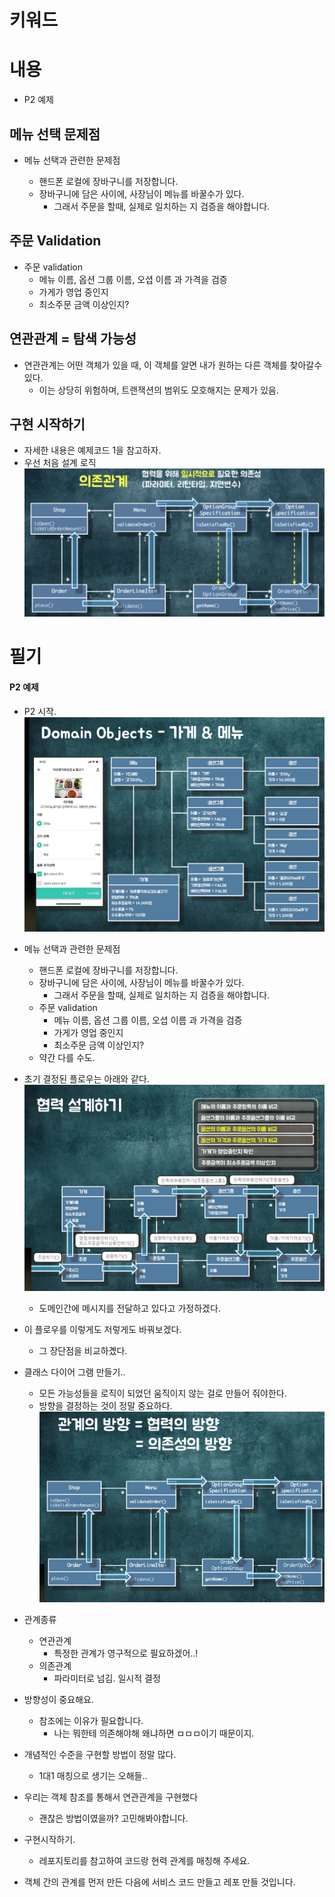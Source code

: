 # 키워드

# 내용

- P2 예제

## 메뉴 선택 문제점

- 메뉴 선택과 관련한 문제점

  - 핸드폰 로컬에 장바구니를 저장합니다.
  - 장바구니에 담은 사이에, 사장님이 메뉴를 바꿀수가 있다.
    - 그래서 주문을 할때, 실제로 일치하는 지 검증을 해야합니다.

## 주문 Validation

- 주문 validation
  - 메뉴 이름, 옵션 그룹 이름, 오셥 이름 과 가격을 검증
  - 가게가 영업 중인지
  - 최소주문 금액 이상인지?

## 연관관계 = 탐색 가능성

- 연관관계는 어떤 객체가 있을 때, 이 객체를 알면 내가 원하는 다른 객체를 찾아갈수 있다.
  - 이는 상당히 위험하며, 트랜잭션의 범위도 모호해지는 문제가 있음.

## 구현 시작하기

- 자세한 내용은 예제코드 1을 참고하자.
- 우선 처음 설계 로직
  ![](2023-04-07-23-26-41.png)

# 필기

#### P2 예제

- P2 시작.
  ![](2023-04-04-15-43-00.png)

- 메뉴 선택과 관련한 문제점

  - 핸드폰 로컬에 장바구니를 저장합니다.
  - 장바구니에 담은 사이에, 사장님이 메뉴를 바꿀수가 있다.
    - 그래서 주문을 할때, 실제로 일치하는 지 검증을 해야합니다.
  - 주문 validation
    - 메뉴 이름, 옵션 그룹 이름, 오셥 이름 과 가격을 검증
    - 가게가 영업 중인지
    - 최소주문 금액 이상인지?
  - 약간 다를 수도.

- 초기 결정된 플로우는 아래와 같다.
  ![](2023-04-04-16-09-40.png)

  - 도메인간에 메시지를 전달하고 있다고 가정하겠다.

- 이 플로우를 이렇게도 저렇게도 바꿔보겠다.

  - 그 장단점을 비교하곘다.

- 클래스 다이어 그램 만들기..

  - 모든 가능성들을 로직이 되었던 움직이지 않는 걸로 만들어 줘야한다.
  - 방향을 결정하는 것이 정말 중요하다.
    ![](2023-04-04-16-15-17.png)

- 관계종류

  - 연관관계
    - 특정한 관계가 영구적으로 필요하겠어..!
  - 의존관계
    - 파라미터로 넘김. 일시적 결정

- 방향성이 중요해요.

  - 참조에는 이유가 필요합니다.
    - 나는 뭐한테 의존해야해 왜냐하면 ㅁㅁㅁ이기 때문이지.

- 개념적인 수준을 구현할 방법이 정말 많다.
  - 1대1 매칭으로 생기는 오해들..
- 우리는 객체 참조를 통해서 연관관계을 구현했다

  - 괜찮은 방법이였을까? 고민해봐야합니다.

- 구현시작하기.
  - 레포지토리를 참고하여 코드랑 현력 관계를 매칭해 주세요.
- 객체 간의 관계를 먼저 만든 다음에 서비스 코드 만들고 레포 만들 것입니다.
